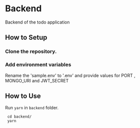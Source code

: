 # Backend
Backend of the todo application


## How to Setup


### Clone the repository.

### Add environment variables
 Rename the 'sample.env' to '.env' and provide values for PORT , MONGO_URI and JWT_SECRET



## How to Use

Run `yarn` in `backend` folder.

```
 cd backend/
 yarn
```

